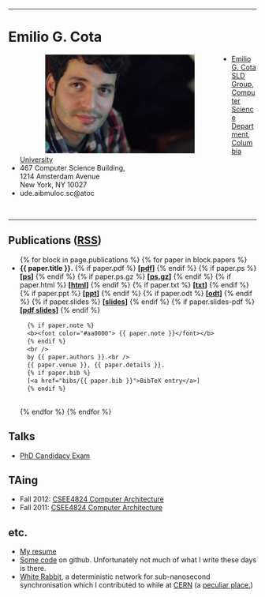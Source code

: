 ---
<h1>Emilio G. Cota</h1>

<img ALIGN="left" width="303" height="200" hspace="75" src="images/cota0.jpg" alt="Emilio picture">
<ul>
<li><a href="http://www.cs.columbia.edu/~cota">Emilio G. Cota</a></li>
<a href="http://sld.cs.columbia.edu/">SLD Group</a>, <a href="http://www.cs.columbia.edu/">Computer Science Department</a>, <a href="http://www.columbia.edu/">Columbia University</a></li>
<li>467 Computer Science Building,
<br />
1214 Amsterdam Avenue
<br />
New York, NY 10027
</li>
<li><span class="oppdir">ude.aibmuloc.sc@atoc</span></li>
</ul>
<br />
<hr />
<h2>Publications (<a href="pubs.rss">RSS</a>)</h2>
<ul>
{% for block in page.publications %}
  {% for paper in block.papers %}
  <li>
      <b>{{ paper.title }}.</b>
      {% if paper.pdf %}
      <b> [<a href="pubs/{{ paper.pdf }}">pdf</a>]</b>
      {% endif %}
      {% if paper.ps %}
      <b> [<a href="pubs/{{ paper.ps }}">ps</a>]</b>
      {% endif %}
      {% if paper.ps.gz %}
      <b> [<a href="pubs/{{ paper.ps.gz }}">ps.gz</a>]</b>
      {% endif %}
      {% if paper.html %}
      <b> [<a href="pubs/{{ paper.html }}">html</a>]</b>
      {% endif %}
      {% if paper.txt %}
      <b> [<a href="pubs/{{ paper.txt }}">txt</a>]</b>
      {% endif %}
      {% if paper.ppt %}
      <b> [<a href="pubs/{{ paper.ppt }}">ppt</a>]</b>
      {% endif %}
      {% if paper.odt %}
      <b> [<a href="pubs/{{ paper.odt }}">odt</a>]</b>
      {% endif %}
      {% if paper.slides %}
      <b> [<a href="pubs/{{ paper.slides }}">slides</a>]</b>
      {% endif %}
      {% if paper.slides-pdf %}
      <b> [<a href="pubs/{{ paper.slides-pdf }}">pdf slides</a>]</b>
      {% endif %}

      {% if paper.note %}
      <b><font color="#aa0000"> {{ paper.note }}</font></b>
      {% endif %}
      <br />
      by {{ paper.authors }}.<br />
      {{ paper.venue }}, {{ paper.details }}.
      {% if paper.bib %}
      [<a href="bibs/{{ paper.bib }}">BibTeX entry</a>]
      {% endif %}
  </li>
  <br />
  {% endfor %}
{% endfor %}
</ul>

<h2>Talks</h2>
<ul>
   <li><a href="candidacy.html">PhD Candidacy Exam</a></li>
</ul>

<h2>TAing</h2>
<ul>
<li>Fall 2012: <a href="http://www.cs.columbia.edu/~cs4824/">CSEE4824 Computer Architecture</a></li>
<li>Fall 2011: <a href="http://www.cs.columbia.edu/~cs4824/">CSEE4824 Computer Architecture</a></li>
</ul>

<h2>etc.</h2>
<ul>
<li><a href="http://braap.org/docs/cota-resume.pdf">My resume</a></li>
<li><a href="https://github.com/cota">Some code</a> on github. Unfortunately not much of what I write these days is there.</li>
<li><a href="http://www.ohwr.org/projects/white-rabbit/wiki">White Rabbit</a>,
a deterministic network for sub-nanosecond synchronisation which I contributed
to while at <a href="http://cern.ch/">CERN</a> (a <a href="images/dilbert.gif">peculiar place.</a>)
</li>
</ul>

